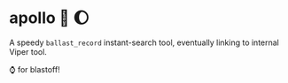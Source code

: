 # apollo :rocket: :moon:

  A speedy  <code>ballast_record</code> instant-search tool, eventually linking to internal Viper tool.
  
  :watch: for blastoff!
